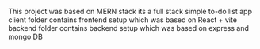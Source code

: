 This project was based on MERN stack its a full stack simple to-do list app
client folder contains frontend setup which was based on React + vite
backend folder contains backend setup which was based on express and mongo DB
